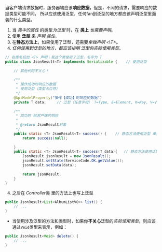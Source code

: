 
当客户端请求数据时，服务器端应该**响应数据**，但是，不同的请求，需要响应的数据类型可能不同，
所以应该使用泛型，任何fan到泛型的地方都应该声明泛型里面装的什么类型。
1. 当 *类中的属性* 的类型*为泛型* 时，在 **类上** *也需要声明*。
2. 使用 **泛型** 来 *声明 属性*。
3. 在**静态方法上**，如果使用了泛型，还需要*单独声明 <\T>*。
4. *任何使用到泛型的地方，都应该指明 泛型的实际使用类型*。
```java
// 在类名后加 <T> 声明：我这个类使用了泛型，名字为 T
public class JsonResult<T> implements Serializable {    // 使用泛型
	
	// 其他代码不关心！
	
	/**  
	 * 操作成功时响应的数据  
	 * 使用泛型（类型占位符）  
	 */  
	@ApiModelProperty("操作【成功】时响应的数据")  
	private T data;     // 泛型（任意字母） T=Type, E=Element, K=Key, V=Value
	
	/**  
	 * 成功时 给客户端的响应  
	 *  
	 * @return JsonResult对象  
	 */  
	public static <T> JsonResult<T> success() {    // 静态方法使用泛型 单独声明
	    return success(null);  
	  
	}  
	public static <T> JsonResult<T> success(T data){   // 静态方法使用泛型  单独声明 
	    JsonResult jsonResult = new JsonResult();  
	    jsonResult.setState(ServiceCode.OK.getValue());  
	    jsonResult.setData(data);  
	  
	    return jsonResult;  
	}
}
```

4. 之后在 *Controller*类 里的方法上也写上泛型
```java
public JsonResult<List<AlbumListVO>> list() {
	// ...
}
```

- 当使用涉及泛型的方法和类型时，如果你**不关心**泛型的*实际使用类型*，则应该通过`Void`类型来表示，例如：
```java
public JsonResult<Void> delete() {
	// ...
}
```